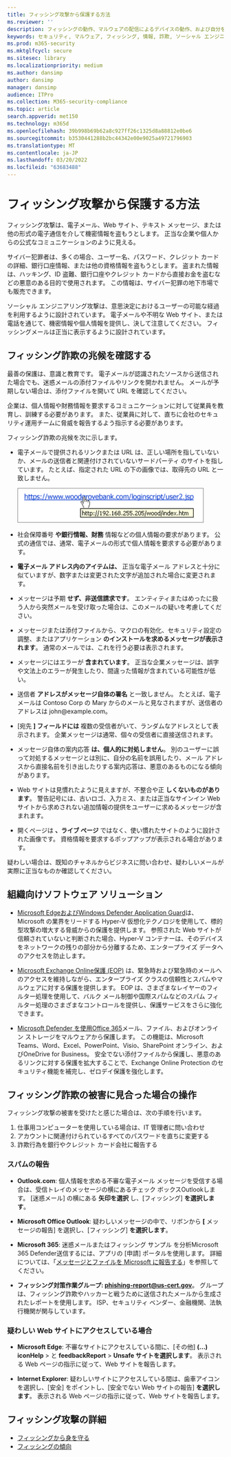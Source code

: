 ```yaml
---
title: フィッシング攻撃から保護する方法
ms.reviewer: ''
description: フィッシングの動作、マルウェアの配信によるデバイスの動作、および自分を保護するために実行できる操作について学ぶ
keywords: セキュリティ, マルウェア, フィッシング, 情報, 詐欺, ソーシャル エンジニアリング, 餌, ルアー, 保護, 傾向, 標的型攻撃
ms.prod: m365-security
ms.mktglfcycl: secure
ms.sitesec: library
ms.localizationpriority: medium
ms.author: dansimp
author: dansimp
manager: dansimp
audience: ITPro
ms.collection: M365-security-compliance
ms.topic: article
search.appverid: met150
ms.technology: m365d
ms.openlocfilehash: 39b998b69b62a8c927ff26c1325d8a88812e0be6
ms.sourcegitcommit: b3530441288b2bc44342e00e9025a49721796903
ms.translationtype: MT
ms.contentlocale: ja-JP
ms.lasthandoff: 03/20/2022
ms.locfileid: "63683488"
---
```

# <a name="how-to-protect-against-phishing-attacks"></a>フィッシング攻撃から保護する方法

フィッシング攻撃は、電子メール、Web サイト、テキスト メッセージ、または他の形式の電子通信を介して機密情報を盗もうとします。 正当な企業や個人からの公式なコミュニケーションのように見える。

サイバー犯罪者は、多くの場合、ユーザー名、パスワード、クレジット カードの詳細、銀行口座情報、または他の資格情報を盗もうとします。 盗まれた情報は、ハッキング、ID 盗難、銀行口座やクレジット カードから直接お金を盗むなどの悪意のある目的で使用されます。 この情報は、サイバー犯罪の地下市場でも販売できます。

ソーシャル エンジニアリング攻撃は、意思決定におけるユーザーの可能な経過を利用するように設計されています。 電子メールや不明な Web サイト、または電話を通じて、機密情報や個人情報を提供し、決して注意してください。 フィッシングメールは正当に表示するように設計されています。

## <a name="learn-the-signs-of-a-phishing-scam"></a>フィッシング詐欺の兆候を確認する

最善の保護は、意識と教育です。 電子メールが認識されたソースから送信された場合でも、迷惑メールの添付ファイルやリンクを開かれません。 メールが予期しない場合は、添付ファイルを開いて URL を確認してください。

企業は、個人情報や財務情報を要求するコミュニケーションに対して従業員を教育し、訓練する必要があります。 また、従業員に対して、直ちに会社のセキュリティ運用チームに脅威を報告するよう指示する必要があります。

フィッシング詐欺の兆候を次に示します。

* 電子メールで提供されるリンクまたは URL は、正しい場所を指していないか、メールの送信者と関連付けされていないサードパーティ のサイトを指しています。 たとえば、指定された URL の下の画像では、取得先の URL と一致しません。

    ![URL にカーソルを合わせる例を示します。](../../media/security-intelligence-images/url-hover.png)

* 社会保障番号 **や銀行情報、財務** 情報などの個人情報の要求があります。 公式の通信では、通常、電子メールの形式で個人情報を要求する必要があります。

* **電子メール アドレス内のアイテムは、** 正当な電子メール アドレスと十分に似ていますが、数字または変更された文字が追加された場合に変更されます。

* メッセージは予期 **せず、非送信請求です**。 エンティティまたはめったに扱う人から突然メールを受け取った場合は、このメールの疑いを考慮してください。

* メッセージまたは添付ファイルから、マクロの有効化、セキュリティ設定の調整、またはアプリケーション **のインストールを求めるメッセージが表示されます**。 通常のメールでは、これを行う必要は表示されます。

* メッセージにはエラーが **含まれています**。 正当な企業メッセージは、誤字や文法上のエラーが発生したり、間違った情報が含まれている可能性が低い。

* 送信者 **アドレスがメッセージ自体の署名** と一致しません。 たとえば、電子メールは Contoso Corp の Mary からのメールと見なされますが、送信者のアドレスは john<span></span>@example.com。

* [宛先 **] フィールドには** 複数の受信者がいて、ランダムなアドレスとして表示されます。 企業メッセージは通常、個々の受信者に直接送信されます。

* メッセージ自体の案内応答 **は、個人的に対処しません**。 別のユーザーに誤って対処するメッセージとは別に、自分の名前を誤用したり、メール アドレスから直接名前を引き出したりする案内応答は、悪意のあるものになる傾向があります。

* Web サイトは見慣れたように見えますが、不整合や正 **しくないものがあります**。 警告記号には、古いロゴ、入力ミス、または正当なサインイン Web サイトから求めされない追加情報の提供をユーザーに求めるメッセージが含まれます。

* 開くページは **、ライブ ページ** ではなく、使い慣れたサイトのように設計された画像です。 資格情報を要求するポップアップが表示される場合があります。

疑わしい場合は、既知のチャネルからビジネスに問い合わせ、疑わしいメールが実際に正当なものか確認してください。

## <a name="software-solutions-for-organizations"></a>組織向けソフトウェア ソリューション

* [Microsoft Edge](/microsoft-edge/deploy/index)[およびWindows Defender Application Guard](/windows/security/microsoft-defender-application-guard/md-app-guard-overview.md)は、Microsoft の業界をリードする Hyper-V 仮想化テクノロジを使用して、標的型攻撃の増大する脅威からの保護を提供します。 参照された Web サイトが信頼されていないと判断された場合、Hyper-V コンテナーは、そのデバイスをネットワークの残りの部分から分離するため、エンタープライズ データへのアクセスを防止します。

* [Microsoft Exchange Online保護 (EOP)](https://products.office.com/exchange/exchange-email-security-spam-protection) は、緊急時および緊急時のメールへのアクセスを維持しながら、エンタープライズ クラスの信頼性とスパムやマルウェアに対する保護を提供します。  EOP は、さまざまなレイヤーのフィルター処理を使用して、バルク メール制御や国際スパムなどのスパム フィルター処理のさまざまなコントロールを提供し、保護サービスをさらに強化できます。

* [Microsoft Defender を使用Office 365](https://products.office.com/exchange/online-email-threat-protection?ocid=cx-blog-mmpc)メール、ファイル、およびオンライン ストレージをマルウェアから保護します。 この機能は、Microsoft Teams、Word、Excel、PowerPoint、Visio、SharePoint オンライン、およびOneDrive for Business。 安全でない添付ファイルから保護し、悪意のあるリンクに対する保護を拡大することで、Exchange Online Protection のセキュリティ機能を補完し、ゼロデイ保護を強化します。

## <a name="what-to-do-if-youve-been-a-victim-of-a-phishing-scam"></a>フィッシング詐欺の被害に見合った場合の操作

フィッシング攻撃の被害を受けたと感じた場合は、次の手順を行います。

1. 仕事用コンピューターを使用している場合は、IT 管理者に問い合わせ
2. アカウントに関連付けられているすべてのパスワードを直ちに変更する
3. 詐欺行為を銀行やクレジット カード会社に報告する

### <a name="reporting-spam"></a>スパムの報告

- **Outlook.com**: 個人情報を求める不審な電子メール メッセージを受信する場合は、受信トレイのメッセージの横にあるチェック ボックスOutlookします。 [迷惑メール] の横にある **矢印を選択** し、[フィッシング] **を選択します**。

- **Microsoft Office Outlook**: 疑わしいメッセージの中で、リボンから **[** メッセージの報告] を選択し、[フィッシング] **を選択します**。

- **Microsoft 365**: 迷惑メールまたはフィッシング サンプル [](/microsoft-365/security/office-365-security/report-junk-email-messages-to-microsoft)を分析Microsoft 365 Defender送信するには、アプリの [申請] ポータルを使用します。 詳細については、「[メッセージとファイルを Microsoft に報告する](/microsoft-365/security/office-365-security/report-junk-email-messages-to-microsoft)」を参照してください。

- **フィッシング対策作業グループ: phishing-report@us-cert.gov**。 グループは、フィッシング詐欺やハッカーと戦うために送信されたメールから生成されたレポートを使用します。 ISP、セキュリティ ベンダー、金融機関、法執行機関が関与しています。

### <a name="if-youre-on-a-suspicious-website"></a>疑わしい Web サイトにアクセスしている場合

- **Microsoft Edge**: 不審なサイトにアクセスしている間に、[その他] **(...) iconHelp** >  と **feedbackReport** >  **Unsafe サイトを選択します**。 表示される Web ページの指示に従って、Web サイトを報告します。

- **Internet Explorer**: 疑わしいサイトにアクセスしている間は、歯車アイコンを選択し、[安全] をポイントし、[安全でない Web サイトの報告] **を選択します**。 表示される Web ページの指示に従って、Web サイトを報告します。

## <a name="more-information-about-phishing-attacks"></a>フィッシング攻撃の詳細

- [フィッシングから身を守る](https://support.microsoft.com/help/4033787/windows-protect-yourself-from-phishing)
- [フィッシングの傾向](phishing-trends.md)
